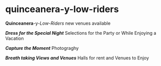 # quinceanera-y-low-riders
**Quinceanera**-y-_Low-Riders_
new venues available

**_Dress for the Special Night_**
Selections for the Party or
While Enjoying a Vacation 

**_Capture the Moment_** 
Photograghy

**_Breath taking Views and Venues_**
Halls for rent and Venues to Enjoy
